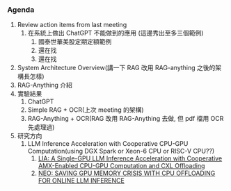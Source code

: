 ### Agenda
1. Review action items from last meeting
   1. 在系統上做出 ChatGPT 不能做到的應用 (這邊秀出至多三個範例)
      1. 國泰世華美股定期定額範例
      2. 還在找
      3. 還在找
2. System Architecture Overview(講一下 RAG 改用 RAG-anything 之後的架構長怎樣)
3. RAG-Anything 介紹
4. 實驗結果
   1. ChatGPT
   2. Simple RAG + OCR(上次 meeting 的架構)
   3. RAG-Anything + OCR(RAG 改用 RAG-Anything 去做, 但 pdf 檔用 OCR 先處理過)
5. 研究方向
   1. LLM Inference Acceleration with Cooperative CPU-GPU Computation(using DGX Spark or Xeon-6 CPU or RISC-V CPU??)
      1. [LIA: A Single-GPU LLM Inference Acceleration with Cooperative AMX-Enabled CPU-GPU Computation and CXL Offloading](https://dl.acm.org/doi/10.1145/3695053.3731092)
      2. [NEO: SAVING GPU MEMORY CRISIS WITH CPU OFFLOADING FOR ONLINE LLM INFERENCE](https://arxiv.org/abs/2411.01142)